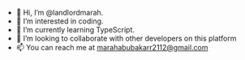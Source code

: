 - 👋 Hi, I’m @landlordmarah.
- 👀 I’m interested in coding.
- 🌱 I’m currently learning TypeScript.
- 💞️ I’m looking to collaborate with other developers on this platform
- 📫 You can reach me at marahabubakarr2112@gmail.com

<!---
landlordmarah/landlordmarah is a ✨ special ✨ repository because its `README.md` (this file) appears on your GitHub profile.
You can click the Preview link to take a look at your changes.
--->
